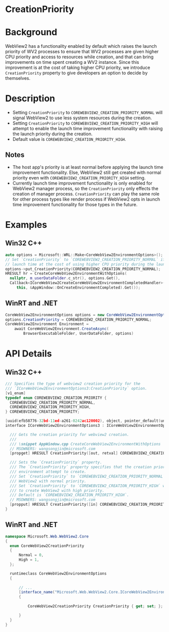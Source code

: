 CreationPriority
===

# Background
WebView2 has a functionality enabled by default which raises the launch priority of WV2
processes to ensure that WV2 processes are given higher CPU priority and access to resources 
while creation, and that can bring improvements on time spent creating a WV2 instance. Since 
this improvement is at the cost of taking higher CPU priority, we introduce `CreationPriority` 
property to give developers an option to decide by themselves.

# Description
* Setting `CreationPriority` to `COREWEBVIEW2_CREATION_PRIORITY_NORMAL` will signal WebView2 
to use less system resources during the creation. 
* Setting `CreationPriority` to `COREWEBVIEW2_CREATION_PRIORITY_HIGH` will attempt to enable 
the launch time improvement functionality with raising the launch priority during the creation.  
* Default value is `COREWEBVIEW2_CREATION_PRIORITY_HIGH`.
## Notes
* The host app's priority is at least normal before applying the launch time improvement functionality. 
Else, WebView2 still get created with normal priority even with `COREWEBVIEW2_CREATION_PRIORITY_HIGH` 
setting.
* Currently launch time improvement functionality is only enabled for WebView2 manager process, so the 
`CreationPriority` only effects the creation of manager process. `CreationPriority` can play the same 
role for other process types like render process if WebView2 opts in launch time improvement functionality 
for those types in the future.
# Examples
## Win32 C++
```cpp
auto options = Microsoft::WRL::Make<CoreWebView2EnvironmentOptions>();
// Set `CreationPriority` to `COREWEBVIEW2_CREATION_PRIORITY_NORMAL` if you don't want to boost the 
// launch time at the cost of using higher CPU priority during the launch phase.
options->put_CreationPriority(COREWEBVIEW2_CREATION_PRIORITY_NORMAL);
HRESULT hr = CreateCoreWebView2EnvironmentWithOptions(
  nullptr, m_userDataFolder.c_str(), options.Get(),
  Callback<ICoreWebView2CreateCoreWebView2EnvironmentCompletedHandler>(
     this, &AppWindow::OnCreateEnvironmentCompleted).Get());
```
## WinRT and .NET
```c#
CoreWebView2EnvironmentOptions options = new CoreWebView2EnvironmentOptions();
options.CreationPriority = COREWEBVIEW2_CREATION_PRIORITY_NORMAL;
CoreWebView2Environment Environment = 
    await CoreWebView2Environment.CreateAsync(
        BrowserExecutableFolder, UserDataFolder, options)
```


# API Details
## Win32 C++
```cpp
/// Specifies the type of webview2 creation priority for the
/// `ICoreWebView2EnvironmentOptions3:CreationPriority` option.
[v1_enum]
typedef enum COREWEBVIEW2_CREATION_PRIORITY {
  COREWEBVIEW2_CREATION_PRIORITY_NORMAL,
  COREWEBVIEW2_CREATION_PRIORITY_HIGH,
} COREWEBVIEW2_CREATION_PRIORITY;

[uuid(efb58776-32bd-11ed-a261-0242ac120002), object, pointer_default(unique)]
interface ICoreWebView2EnvironmentOptions3 : ICoreWebView2EnvironmentOptions2 {

  /// Gets the creation priority for webview2 creation.
  ///
  /// \snippet AppWindow.cpp CreateCoreWebView2EnvironmentWithOptions
  // MSOWNERS: wangsongjin@microsoft.com
  [propget] HRESULT CreationPriority([out, retval] COREWEBVIEW2_CREATION_PRIORITY* creationPriority);

  /// Sets the `CreationPriority` property.
  /// The `CreationPriority` property specifies that the creation priority WebView
  /// environment attempt to create.
  /// Set `CreationPriority` to `COREWEBVIEW2_CREATION_PRIORITY_NORMAL` will create
  /// WebView2 with normal priority.
  /// Set `CreationPriority` to `COREWEBVIEW2_CREATION_PRIORITY_HIGH` will attempt
  /// to create WebView2 with high priority.
  /// Default is `COREWEBVIEW2_CREATION_PRIORITY_HIGH`.
  // MSOWNERS: wangsongjin@microsoft.com
  [propput] HRESULT CreationPriority([in] COREWEBVIEW2_CREATION_PRIORITY creationPriority);
}
```
## WinRT and .NET
```c#
namespace Microsoft.Web.WebView2.Core
{
  enum CoreWebView2CreationPriority
  {
      Normal = 0,
      High = 1,
  };

  runtimeclass CoreWebView2EnvironmentOptions
  {
      
      // ...
      [interface_name("Microsoft.Web.WebView2.Core.ICoreWebView2EnvironmentOptions3")]
      {
          
          CoreWebView2CreationPriority CreationPriority { get; set; };

      }
  }
}
```